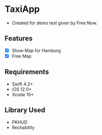 # TaxiApp
- Created for demo test given by Free Now.

## Features

- [x] Show Map for Hamburg
- [x] Free Map

## Requirements
- Swift 4.2+
- iOS 12.0+
- Xcode 10+

## Library Used
- PKHUD
- Rechability
